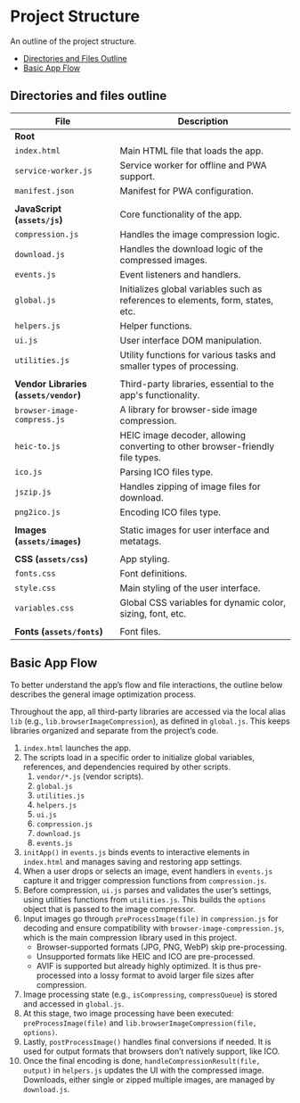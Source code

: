 # Project Structure

An outline of the project structure.

- [Directories and Files Outline](#directories-and-files-outline)
- [Basic App Flow](#basic-app-flow)

## Directories and files outline

| **File**                           | **Description**                                                                 |
|------------------------------------|---------------------------------------------------------------------------------|
| **Root**                           |                                                                                 |
| `index.html`                       | Main HTML file that loads the app.                                              |
| `service-worker.js`                | Service worker for offline and PWA support.                                     |
| `manifest.json`                    | Manifest for PWA configuration.                                                 |
|                                    |                                                                                 |
| **JavaScript (`assets/js`)**       | Core functionality of the app.                                                  |
| `compression.js`                   | Handles the image compression logic.                                            |
| `download.js`                      | Handles the download logic of the compressed images.                            |
| `events.js`                        | Event listeners and handlers.                                                   |
| `global.js`                        | Initializes global variables such as references to elements, form, states, etc. |
| `helpers.js`                       | Helper functions.                                                               |
| `ui.js`                            | User interface DOM manipulation.                                                |
| `utilities.js`                     | Utility functions for various tasks and smaller types of processing.            |
|                                    |                                                                                 |
| **Vendor Libraries (`assets/vendor`)** | Third-party libraries, essential to the app's functionality.                |
| `browser-image-compress.js`        | A library for browser-side image compression.                                   |
| `heic-to.js`                       | HEIC image decoder, allowing converting to other browser-friendly file types.   |
| `ico.js`                           | Parsing ICO files type.                                                         |
| `jszip.js`                         | Handles zipping of image files for download.                                    |
| `png2ico.js`                       | Encoding ICO files type.                                                        |
|                                    |                                                                                 |
| **Images (`assets/images`)**       | Static images for user interface and metatags.                                  |
|                                    |                                                                                 |
| **CSS (`assets/css`)**             | App styling.                                                                    |
| `fonts.css`                        | Font definitions.                                                               |
| `style.css`                        | Main styling of the user interface.                                             |
| `variables.css`                    | Global CSS variables for dynamic color, sizing, font, etc.                      |
|                                    |                                                                                 |
| **Fonts (`assets/fonts`)**         | Font files.                                                                     |

## Basic App Flow

To better understand the app’s flow and file interactions, the outline below describes the general image optimization process.

Throughout the app, all third-party libraries are accessed via the local alias `lib` (e.g., `lib.browserImageCompression`), as defined in `global.js`. This keeps libraries organized and separate from the project’s code.

1. `index.html` launches the app.
1. The scripts load in a specific order to initialize global variables, references, and dependencies required by other scripts.  
    1. `vendor/*.js` (vendor scripts).
    1. `global.js`
    1. `utilities.js`
    1. `helpers.js`
    1. `ui.js`
    1. `compression.js`
    1. `download.js`
    1. `events.js`
1. `initApp()` in `events.js` binds events to interactive elements in `index.html` and manages saving and restoring app settings.  
1. When a user drops or selects an image, event handlers in `events.js` capture it and trigger compression functions from `compression.js`.  
1. Before compression, `ui.js` parses and validates the user’s settings, using utilities functions from `utilities.js`. This builds the `options` object that is passed to the image compressor.  
1. Input images go through `preProcessImage(file)` in `compression.js` for decoding and ensure compatibility with `browser-image-compression.js`, which is the main compression library used in this project.  
   - Browser-supported formats (JPG, PNG, WebP) skip pre-processing.  
   - Unsupported formats like HEIC and ICO are pre-processed.  
   - AVIF is supported but already highly optimized. It is thus pre-processed into a lossy format to avoid larger file sizes after compression.  
1. Image processing state (e.g., `isCompressing`, `compressQueue`) is stored and accessed in `global.js`.  
1. At this stage, two image processing have been executed: `preProcessImage(file)` and `lib.browserImageCompression(file, options)`.
1. Lastly, `postProcessImage()` handles final conversions if needed. It is used for output formats that browsers don’t natively support, like ICO.  
1. Once the final encoding is done, `handleCompressionResult(file, output)` in `helpers.js` updates the UI with the compressed image. Downloads, either single or zipped multiple images, are managed by `download.js`.